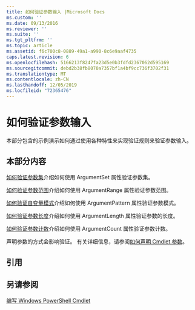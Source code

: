 ```yaml
---
title: 如何验证参数输入 |Microsoft Docs
ms.custom: ''
ms.date: 09/13/2016
ms.reviewer: ''
ms.suite: ''
ms.tgt_pltfrm: ''
ms.topic: article
ms.assetid: f6c700c8-0889-49a1-a990-8c6e9aaf4735
caps.latest.revision: 6
ms.openlocfilehash: 5166213f8247fa23d5e0b3fdfd2367062d595169
ms.sourcegitcommit: debd2b38fb8070a7357bf1a4bf9cc736f3702f31
ms.translationtype: MT
ms.contentlocale: zh-CN
ms.lasthandoff: 12/05/2019
ms.locfileid: "72365476"
---
```

# <a name="how-to-validate-parameter-input"></a>如何验证参数输入

本部分包含的示例演示如何通过使用各种特性来实现验证规则来验证参数输入。

## <a name="in-this-section"></a>本部分内容

[如何验证参数集](./how-to-validate-an-argument-set.md)介绍如何使用 ArgumentSet 属性验证参数集。

[如何验证参数范围](./how-to-validate-an-argument-range.md)介绍如何使用 ArgumentRange 属性验证参数范围。

[如何验证自变量模式](./how-to-validate-an-argument-pattern.md)介绍如何使用 ArgumentPattern 属性验证参数模式。

[如何验证参数长度](./how-to-validate-the-argument-length.md)介绍如何使用 ArgumentLength 属性验证参数的长度。

[如何验证参数计数](./how-to-validate-an-argument-count.md)介绍如何使用 ArgumentCount 属性验证参数计数。

声明参数的方式会影响验证。 有关详细信息，请参阅[如何声明 Cmdlet 参数](./how-to-declare-cmdlet-parameters.md)。

## <a name="reference"></a>引用

## <a name="see-also"></a>另请参阅

[编写 Windows PowerShell Cmdlet](./writing-a-windows-powershell-cmdlet.md)
